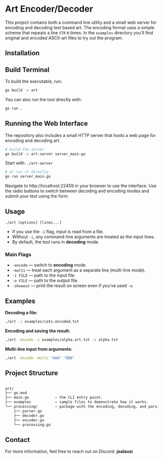 # Art Encoder/Decoder

This project contains both a command line utility and a small web server for
encoding and decoding text based art.  The encoding format uses a simple scheme
that repeats a line `STR` `N` times.  In the `examples` directory you’ll find
original and encoded ASCII-art files to try out the program.

## Installation

## Build Terminal

To build the executable, run:

```bash
go build -o art
```

You can also run the tool directly with:

```bash
go run .
```

## Running the Web Interface

The repository also includes a small HTTP server that hosts a web page for
encoding and decoding art.

```bash
# build the server
go build -o art-server server_main.go
```
Start with: `./art-server`

```bash
# or run it directly
go run server_main.go
```

Navigate to http://localhost:22459 in your browser to use the interface. Use
the radio buttons to switch between decoding and encoding modes and submit your
text using the form.

## Usage

```
./art [options] [lines...]
```

- If you use the `-i` flag, input is read from a file.
- Without `-i`, any command-line arguments are treated as the input lines.
- By default, the tool runs in **decoding** mode.

### Main Flags

- `-encode` — switch to **encoding** mode.  
- `-multi`  — treat each argument as a separate line (multi-line mode).  
- `-i FILE` — path to the input file.  
- `-o FILE` — path to the output file.  
- `-showout` — print the result on screen even if you’ve used `-o`.  

## Examples

**Decoding a file:**

```bash
./art -i examples/cats.encoded.txt
```

**Encoding and saving the result:**

```bash
./art -encode -i examples/alpha.art.txt -o alpha.txt
```

**Multi-line input from arguments:**

```bash
./art -encode -multi "AAA" "BBB"
```

## Project Structure

```bash

art/
├── go.mod                  
├── main.go            — the CLI entry point.
├── examples           — sample files to demonstrate how it works.
└── processing/        — package with the encoding, decoding, and parsing logic.
    ├── parser.go
    ├── decoder.go
    ├── encoder.go
    └── processing.go
```

## Contact

For more information, feel free to reach out on Discord: **joalausi**
